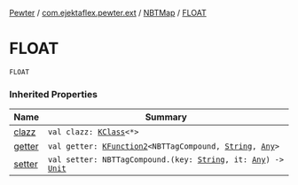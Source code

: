 [Pewter](../../index.md) / [com.ejektaflex.pewter.ext](../index.md) / [NBTMap](index.md) / [FLOAT](./-f-l-o-a-t.md)

# FLOAT

`FLOAT`

### Inherited Properties

| Name | Summary |
|---|---|
| [clazz](clazz.md) | `val clazz: `[`KClass`](https://kotlinlang.org/api/latest/jvm/stdlib/kotlin.reflect/-k-class/index.html)`<*>` |
| [getter](getter.md) | `val getter: `[`KFunction2`](https://kotlinlang.org/api/latest/jvm/stdlib/kotlin.reflect/-k-function2/index.html)`<NBTTagCompound, `[`String`](https://kotlinlang.org/api/latest/jvm/stdlib/kotlin/-string/index.html)`, `[`Any`](https://kotlinlang.org/api/latest/jvm/stdlib/kotlin/-any/index.html)`>` |
| [setter](setter.md) | `val setter: NBTTagCompound.(key: `[`String`](https://kotlinlang.org/api/latest/jvm/stdlib/kotlin/-string/index.html)`, it: `[`Any`](https://kotlinlang.org/api/latest/jvm/stdlib/kotlin/-any/index.html)`) -> `[`Unit`](https://kotlinlang.org/api/latest/jvm/stdlib/kotlin/-unit/index.html) |
